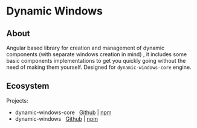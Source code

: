 # Dynamic Windows
## About
Angular based library for creation and management of dynamic components (with separate windows creation in mind)
, it includes some basic components implementations to get you quickly going without the need of making them yourself.
Designed for `dynamic-windows-core` engine.

## Ecosystem
Projects:
- dynamic-windows-core
  
[Github](https://github.com/KacperMatusiewicz/dynamic-windows/blob/master/projects/dynamic-windows-core) |
  [npm](https://www.npmjs.com/package/dynamic-windows-core)
- dynamic-windows
 
[Github](https://github.com/KacperMatusiewicz/dynamic-windows/blob/master/projects/dynamic-windows) |
  [npm](#)
